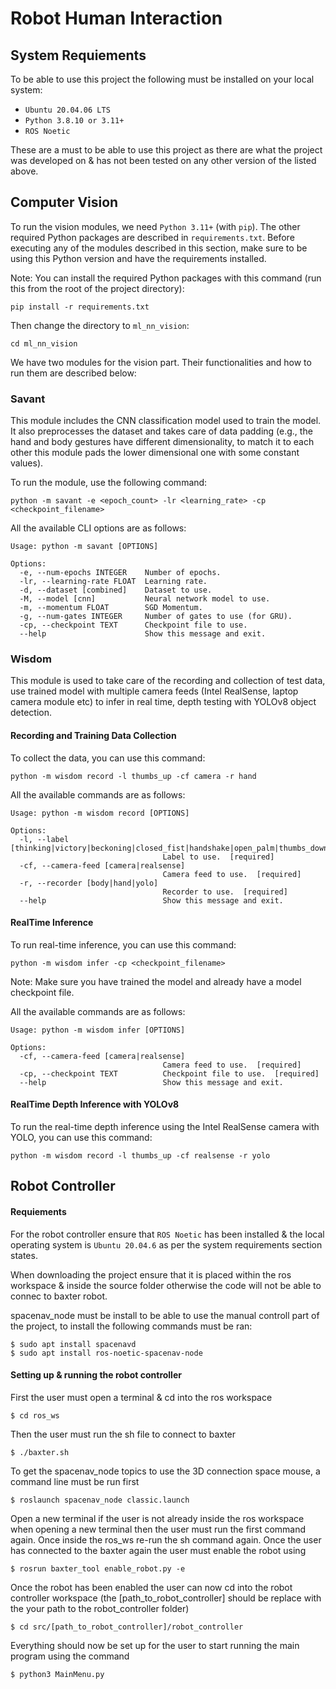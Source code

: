 # Robot Human Interaction

## System Requiements
To be able to use this project the following must be installed on your local system:

  - `Ubuntu 20.04.06 LTS`
  - `Python 3.8.10 or 3.11+`
  - `ROS Noetic`

These are a must to be able to use this project as there are what the project was developed on & has not been tested on any other version of the listed above.

## Computer Vision

To run the vision modules, we need `Python 3.11+` (with `pip`). The other required Python packages are described in `requirements.txt`. Before executing any of the modules described in this section, make sure to be using this Python version and have the requirements installed.

Note: You can install the required Python packages with this command (run this from the root of the project directory):

```shell
pip install -r requirements.txt
```

Then change the directory to `ml_nn_vision`:

```shell
cd ml_nn_vision
```

We have two modules for the vision part. Their functionalities and how to run them are described below:

### Savant

This module includes the CNN classification model used to train the model. It also preprocesses the dataset and takes care of data padding (e.g., the hand and body gestures have different dimensionality, to match it to each other this module pads the lower dimensional one with some constant values).

To run the module, use the following command:

```shell
python -m savant -e <epoch_count> -lr <learning_rate> -cp <checkpoint_filename>
```

All the available CLI options are as follows:

```shell
Usage: python -m savant [OPTIONS]

Options:
  -e, --num-epochs INTEGER    Number of epochs.
  -lr, --learning-rate FLOAT  Learning rate.
  -d, --dataset [combined]    Dataset to use.
  -M, --model [cnn]           Neural network model to use.
  -m, --momentum FLOAT        SGD Momentum.
  -g, --num-gates INTEGER     Number of gates to use (for GRU).
  -cp, --checkpoint TEXT      Checkpoint file to use.
  --help                      Show this message and exit.
```

### Wisdom

This module is used to take care of the recording and collection of test data, use trained model with multiple camera feeds (Intel RealSense, laptop camera module etc) to infer in real time, depth testing with YOLOv8 object detection.

#### Recording and Training Data Collection

To collect the data, you can use this command:

```shell
python -m wisdom record -l thumbs_up -cf camera -r hand
```

All the available commands are as follows:

```shell
Usage: python -m wisdom record [OPTIONS]

Options:
  -l, --label [thinking|victory|beckoning|closed_fist|handshake|open_palm|thumbs_down|thumbs_up]
                                  Label to use.  [required]
  -cf, --camera-feed [camera|realsense]
                                  Camera feed to use.  [required]
  -r, --recorder [body|hand|yolo]
                                  Recorder to use.  [required]
  --help                          Show this message and exit.
```

#### RealTime Inference

To run real-time inference, you can use this command:

```shell
python -m wisdom infer -cp <checkpoint_filename>
```

Note: Make sure you have trained the model and already have a model checkpoint file.

All the available commands are as follows:

```shell
Usage: python -m wisdom infer [OPTIONS]

Options:
  -cf, --camera-feed [camera|realsense]
                                  Camera feed to use.  [required]
  -cp, --checkpoint TEXT          Checkpoint file to use.  [required]
  --help                          Show this message and exit.
```

#### RealTime Depth Inference with YOLOv8

To run the real-time depth inference using the Intel RealSense camera with YOLO, you can use this command:

```shell
python -m wisdom record -l thumbs_up -cf realsense -r yolo
```

## Robot Controller

#### Requiements
For the robot controller ensure that `ROS Noetic` has been installed & the local operating system is `Ubuntu 20.04.6` as per the system requirements section states.

When downloading the project ensure that it is placed within the ros workspace & inside the source folder otherwise the code will not be able to connec to baxter robot.

spacenav_node must be install to be able to use the manual controll part of the project, to install the following commands must be ran:
```shell
$ sudo apt install spacenavd
$ sudo apt install ros-noetic-spacenav-node
```

#### Setting up & running the robot controller
First the user must open a terminal & cd into the ros workspace
```shell
$ cd ros_ws 
```

Then the user must run the sh file to connect to baxter
```shell
$ ./baxter.sh
```

To get the spacenav_node topics to use the 3D connection space mouse, a command line must be run first
```shell
$ roslaunch spacenav_node classic.launch
```

Open a new terminal if the user is not already inside the ros workspace when opening a new terminal then the user must run the first command again. Once inside the ros_ws re-run the sh command again. Once the user has connected to the baxter again the user must enable the robot using
```shell
$ rosrun baxter_tool enable_robot.py -e 
```

Once the robot has been enabled the user can now cd into the robot controller workspace (the [path_to_robot_controller] should be replace with the your path to the robot_controller folder)
```shell
$ cd src/[path_to_robot_controller]/robot_controller 
```

Everything should now be set up for the user to start running the main program using the command
```shell
$ python3 MainMenu.py 
```
